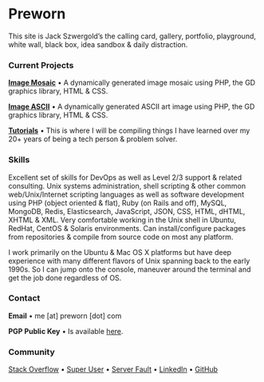 # Preworn

This site is Jack Szwergold’s the calling card, gallery, portfolio, playground, white wall, black box, idea sandbox & daily distraction.

### Current Projects

[**Image Mosaic**][1] • A dynamically generated image mosaic using PHP, the GD graphics library, HTML & CSS.

[**Image ASCII**][2] • A dynamically generated ASCII art image using PHP, the GD graphics library, HTML & CSS.

[**Tutorials**][3] • This is where I will be compiling things I have learned over my 20+ years of being a tech person & problem solver.

### Skills

Excellent set of skills for DevOps as well as Level 2/3 support & related consulting. Unix systems administration, shell scripting & other common web/Unix/Internet scripting languages as well as software development using PHP (object oriented & flat), Ruby (on Rails and off), MySQL, MongoDB, Redis, Elasticsearch, JavaScript, JSON, CSS, HTML, dHTML, XHTML & XML. Very comfortable working in the Unix shell in Ubuntu, RedHat, CentOS & Solaris environments. Can install/configure packages from repositories & compile from source code on most any platform.

I work primarily on the Ubuntu & Mac OS X platforms but have deep experience with many different flavors of Unix spanning back to the early 1990s. So I can jump onto the console, maneuver around the terminal and get the job done regardless of OS.

### Contact

**Email** • me [at] preworn [dot] com

**PGP Public Key** • Is available [here][4].

### Community
[Stack Overflow][5] • [Super User][6] • [Server Fault][7] • [LinkedIn][8] • [GitHub][9]

[1]: mosaic/ "Image Mosaic"
[2]: ascii/ "Image ASCII"
[3]: tutorials/ "Tutorials"
[4]: pgp_public_key-preworn.asc.txt
[5]: http://stackoverflow.com/users/117259/jakegould "Stack Overflow"
[6]: http://superuser.com/users/167207/jakegould "Super User"
[7]: http://serverfault.com/users/100013/jakegould "Server Fault"
[8]: http://www.linkedin.com/in/jackszwergold "Linked In"
[9]: https://github.com/JackSzwergold